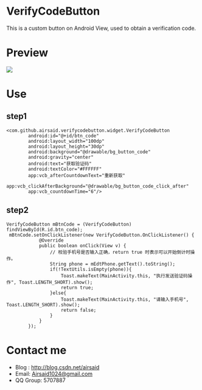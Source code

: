 # VerifyCodeButton
This is a custom button on Android View, used to obtain a verification code.

# Preview
![](https://github.com/Airsaid/VerifyCodeButton/blob/master/gif/VerifyCodeButton.gif)

# Use

## step1
```
<com.github.airsaid.verifycodebutton.widget.VerifyCodeButton
        android:id="@+id/btn_code"
        android:layout_width="100dp"
        android:layout_height="30dp"
        android:background="@drawable/bg_button_code"
        android:gravity="center"
        android:text="获取验证码"
        android:textColor="#FFFFFF"
        app:vcb_afterCountdownText="重新获取"
        app:vcb_clickAfterBackground="@drawable/bg_button_code_click_after"
        app:vcb_countdownTime="6"/>
```

## step2
```
VerifyCodeButton mBtnCode = (VerifyCodeButton) findViewById(R.id.btn_code);
 mBtnCode.setOnClickListener(new VerifyCodeButton.OnClickListener() {
            @Override
            public boolean onClick(View v) {
                // 校验手机号是否输入正确，return true 时表示可以开始倒计时操作。
                String phone = mEdtPhone.getText().toString();
                if(!TextUtils.isEmpty(phone)){
                    Toast.makeText(MainActivity.this, "执行发送验证码操作", Toast.LENGTH_SHORT).show();
                    return true;
                }else{
                    Toast.makeText(MainActivity.this, "请输入手机号", Toast.LENGTH_SHORT).show();
                    return false;
                }
            }
        });
```

# Contact me

- Blog : http://blog.csdn.net/airsaid
- Email: Airsaid1024@gmail.com
- QQ Group: 5707887
